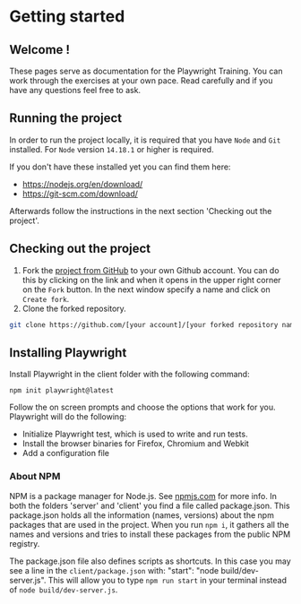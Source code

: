 # Getting started

## Welcome !

These pages serve as documentation for the Playwright Training. You can work through the exercises at your own pace. Read carefully and if you have any questions feel free to ask.

## Running the project

In order to run the project locally, it is required that you have `Node` and `Git` installed. For `Node` version `14.18.1` or higher is required.

If you don't have these installed yet you can find them here:

- <https://nodejs.org/en/download/>
- <https://git-scm.com/download/>

Afterwards follow the instructions in the next section 'Checking out the project'.

## Checking out the project

1. Fork the [project from GitHub](https://github.com/xebia/cypress-training) to your own Github account. You can do this by clicking on the link and when it opens in the upper right corner on the `Fork` button. In the next window specify a name and click on `Create fork`.
2. Clone the forked repository.

``` bash
git clone https://github.com/[your account]/[your forked repository name].git
```

## Installing Playwright

Install Playwright in the client folder with the following command:

`npm init playwright@latest` 

Follow the on screen prompts and choose the options that work for you.
Playwright will do the following:

- Initialize Playwright test, which is used to write and run tests.
- Install the browser binaries for Firefox, Chromium and Webkit
- Add a configuration file

### About NPM

NPM is a package manager for Node.js. See [npmjs.com](https://docs.npmjs.com/getting-started/what-is-npm#what-is-npm) for more info.
In both the folders 'server' and 'client' you find a file called package.json.
This package.json holds all the information (names, versions) about the npm packages that are used in the project.
When you run `npm i`, it gathers all the names and versions and tries to install these packages from the public NPM registry.

The package.json file also defines scripts as shortcuts.
In this case you may see a line in the `client/package.json` with: "start": "node build/dev-server.js".
This will allow you to type `npm run start` in your terminal instead of `node build/dev-server.js`.
